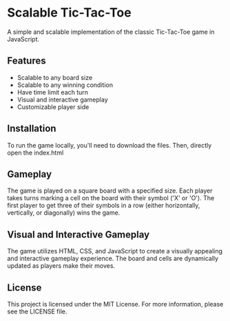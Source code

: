 # Scalable Tic-Tac-Toe

A simple and scalable implementation of the classic Tic-Tac-Toe game in JavaScript.

## Features

* Scalable to any board size
* Scalable to any winning condition
* Have time limit each turn
* Visual and interactive gameplay
* Customizable player side

## Installation

To run the game locally, you'll need to download the files. Then, directly open the index.html

## Gameplay

The game is played on a square board with a specified size. Each player takes turns marking a cell on the board with their symbol ('X' or 'O'). The first player to get three of their symbols in a row (either horizontally, vertically, or diagonally) wins the game.

## Visual and Interactive Gameplay

The game utilizes HTML, CSS, and JavaScript to create a visually appealing and interactive gameplay experience. The board and cells are dynamically updated as players make their moves.

## License

This project is licensed under the MIT License. For more information, please see the LICENSE file.
